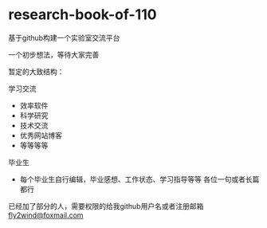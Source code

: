 # research-book-of-110

基于github构建一个实验室交流平台

一个初步想法，等待大家完善

暂定的大致结构：

学习交流

- 效率软件
- 科学研究
- 技术交流
- 优秀网站博客
- 等等等等

毕业生
- 每个毕业生自行编辑，毕业感想、工作状态、学习指导等等  各位一句或者长篇都行



已经加了部分的人，需要权限的给我github用户名或者注册邮箱 fly2wind@foxmail.com
